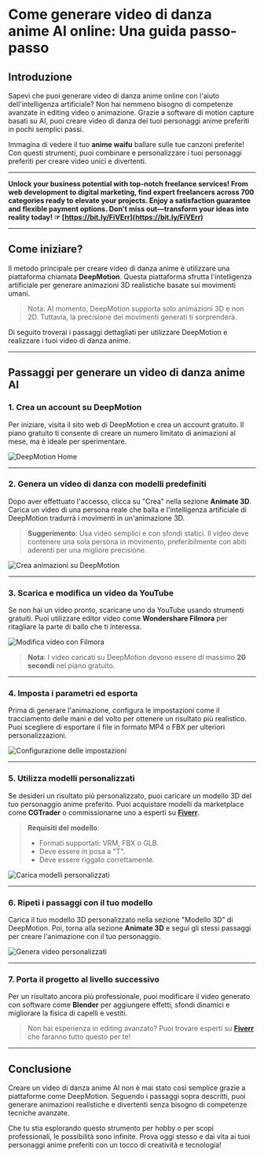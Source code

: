 # Come generare video di danza anime AI online: Una guida passo-passo



## Introduzione

Sapevi che puoi generare video di danza anime online con l'aiuto dell'intelligenza artificiale? Non hai nemmeno bisogno di competenze avanzate in editing video o animazione. Grazie a software di motion capture basati su AI, puoi creare video di danza dei tuoi personaggi anime preferiti in pochi semplici passi.

Immagina di vedere il tuo **anime waifu** ballare sulle tue canzoni preferite! Con questi strumenti, puoi combinare e personalizzare i tuoi personaggi preferiti per creare video unici e divertenti.

---

**Unlock your business potential with top-notch freelance services! From web development to digital marketing, find expert freelancers across 700 categories ready to elevate your projects. Enjoy a satisfaction guarantee and flexible payment options. Don't miss out—transform your ideas into reality today! ☞ [https://bit.ly/FiVErr](https://bit.ly/FiVErr)**

---

## Come iniziare?

Il metodo principale per creare video di danza anime è utilizzare una piattaforma chiamata **DeepMotion**. Questa piattaforma sfrutta l'intelligenza artificiale per generare animazioni 3D realistiche basate sui movimenti umani.

> Nota: Al momento, DeepMotion supporta solo animazioni 3D e non 2D. Tuttavia, la precisione dei movimenti generati ti sorprenderà.

Di seguito troverai i passaggi dettagliati per utilizzare DeepMotion e realizzare i tuoi video di danza anime.

---

## Passaggi per generare un video di danza anime AI

### **1. Crea un account su DeepMotion**

Per iniziare, visita il sito web di DeepMotion e crea un account gratuito. Il piano gratuito ti consente di creare un numero limitato di animazioni al mese, ma è ideale per sperimentare.

![DeepMotion Home](https://animeeverything.online/wp-content/uploads/2023/01/Deepmotion-home-1024x497.jpg)

---

### **2. Genera un video di danza con modelli predefiniti**

Dopo aver effettuato l'accesso, clicca su "Crea" nella sezione **Animate 3D**. Carica un video di una persona reale che balla e l'intelligenza artificiale di DeepMotion tradurrà i movimenti in un'animazione 3D.

> **Suggerimento**: Usa video semplici e con sfondi statici. Il video deve contenere una sola persona in movimento, preferibilmente con abiti aderenti per una migliore precisione.

![Crea animazioni su DeepMotion](https://animeeverything.online/wp-content/uploads/2023/01/Deepmotion-animate-3D-1024x498.jpg)

---

### **3. Scarica e modifica un video da YouTube**

Se non hai un video pronto, scaricane uno da YouTube usando strumenti gratuiti. Puoi utilizzare editor video come **Wondershare Filmora** per ritagliare la parte di ballo che ti interessa.

![Modifica video con Filmora](https://animeeverything.online/wp-content/uploads/2023/01/Wondershare-Filmora-4-1024x540.jpg)

> **Nota**: I video caricati su DeepMotion devono essere di massimo **20 secondi** nel piano gratuito.

---

### **4. Imposta i parametri ed esporta**

Prima di generare l'animazione, configura le impostazioni come il tracciamento delle mani e del volto per ottenere un risultato più realistico. Puoi scegliere di esportare il file in formato MP4 o FBX per ulteriori personalizzazioni.

![Configurazione delle impostazioni](https://animeeverything.online/wp-content/uploads/2023/01/setting-min-1024x502.jpg)

---

### **5. Utilizza modelli personalizzati**

Se desideri un risultato più personalizzato, puoi caricare un modello 3D del tuo personaggio anime preferito. Puoi acquistare modelli da marketplace come **CGTrader** o commissionarne uno a esperti su **[Fiverr](https://bit.ly/FiVErr)**.

> **Requisiti del modello**:
> - Formati supportati: VRM, FBX o GLB.
> - Deve essere in posa a "T".
> - Deve essere riggato correttamente.

![Carica modelli personalizzati](https://animeeverything.online/wp-content/uploads/2023/01/upload-3d-model-min-1024x502.jpg)

---

### **6. Ripeti i passaggi con il tuo modello**

Carica il tuo modello 3D personalizzato nella sezione "Modello 3D" di DeepMotion. Poi, torna alla sezione **Animate 3D** e segui gli stessi passaggi per creare l'animazione con il tuo personaggio.

![Genera video personalizzati](https://animeeverything.online/wp-content/uploads/2023/01/Anime-AI-Dance-video-generator-1024x497.jpg)

---

### **7. Porta il progetto al livello successivo**

Per un risultato ancora più professionale, puoi modificare il video generato con software come **Blender** per aggiungere effetti, sfondi dinamici e migliorare la fisica di capelli e vestiti.

> Non hai esperienza in editing avanzato? Puoi trovare esperti su **[Fiverr](https://bit.ly/FiVErr)** che faranno tutto questo per te!

---

## Conclusione

Creare un video di danza anime AI non è mai stato così semplice grazie a piattaforme come DeepMotion. Seguendo i passaggi sopra descritti, puoi generare animazioni realistiche e divertenti senza bisogno di competenze tecniche avanzate.

Che tu stia esplorando questo strumento per hobby o per scopi professionali, le possibilità sono infinite. Prova oggi stesso e dai vita ai tuoi personaggi anime preferiti con un tocco di creatività e tecnologia!


